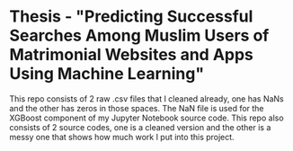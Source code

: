 # Thesis - "Predicting Successful Searches Among Muslim Users of Matrimonial Websites and Apps Using Machine Learning"

This repo consists of 2 raw .csv files that I cleaned already, one has NaNs and the other has zeros in those spaces. The NaN file is used for the XGBoost component of my Jupyter Notebook source code.
This repo also consists of 2 source codes, one is a cleaned version and the other is a messy one that shows how much work I put into this project. 

